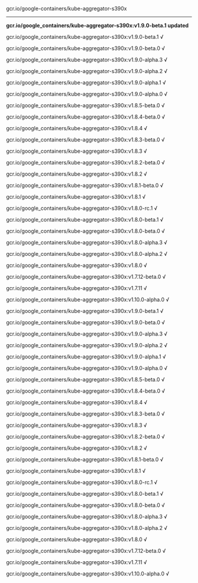 gcr.io/google-containers/kube-aggregator-s390x 

----
**gcr.io/google_containers/kube-aggregator-s390x:v1.9.0-beta.1 updated**

gcr.io/google_containers/kube-aggregator-s390x:v1.9.0-beta.1 √

gcr.io/google_containers/kube-aggregator-s390x:v1.9.0-beta.0 √

gcr.io/google_containers/kube-aggregator-s390x:v1.9.0-alpha.3 √

gcr.io/google_containers/kube-aggregator-s390x:v1.9.0-alpha.2 √

gcr.io/google_containers/kube-aggregator-s390x:v1.9.0-alpha.1 √

gcr.io/google_containers/kube-aggregator-s390x:v1.9.0-alpha.0 √

gcr.io/google_containers/kube-aggregator-s390x:v1.8.5-beta.0 √

gcr.io/google_containers/kube-aggregator-s390x:v1.8.4-beta.0 √

gcr.io/google_containers/kube-aggregator-s390x:v1.8.4 √

gcr.io/google_containers/kube-aggregator-s390x:v1.8.3-beta.0 √

gcr.io/google_containers/kube-aggregator-s390x:v1.8.3 √

gcr.io/google_containers/kube-aggregator-s390x:v1.8.2-beta.0 √

gcr.io/google_containers/kube-aggregator-s390x:v1.8.2 √

gcr.io/google_containers/kube-aggregator-s390x:v1.8.1-beta.0 √

gcr.io/google_containers/kube-aggregator-s390x:v1.8.1 √

gcr.io/google_containers/kube-aggregator-s390x:v1.8.0-rc.1 √

gcr.io/google_containers/kube-aggregator-s390x:v1.8.0-beta.1 √

gcr.io/google_containers/kube-aggregator-s390x:v1.8.0-beta.0 √

gcr.io/google_containers/kube-aggregator-s390x:v1.8.0-alpha.3 √

gcr.io/google_containers/kube-aggregator-s390x:v1.8.0-alpha.2 √

gcr.io/google_containers/kube-aggregator-s390x:v1.8.0 √

gcr.io/google_containers/kube-aggregator-s390x:v1.7.12-beta.0 √

gcr.io/google_containers/kube-aggregator-s390x:v1.7.11 √

gcr.io/google_containers/kube-aggregator-s390x:v1.10.0-alpha.0 √

gcr.io/google_containers/kube-aggregator-s390x:v1.9.0-beta.1 √

gcr.io/google_containers/kube-aggregator-s390x:v1.9.0-beta.0 √

gcr.io/google_containers/kube-aggregator-s390x:v1.9.0-alpha.3 √

gcr.io/google_containers/kube-aggregator-s390x:v1.9.0-alpha.2 √

gcr.io/google_containers/kube-aggregator-s390x:v1.9.0-alpha.1 √

gcr.io/google_containers/kube-aggregator-s390x:v1.9.0-alpha.0 √

gcr.io/google_containers/kube-aggregator-s390x:v1.8.5-beta.0 √

gcr.io/google_containers/kube-aggregator-s390x:v1.8.4-beta.0 √

gcr.io/google_containers/kube-aggregator-s390x:v1.8.4 √

gcr.io/google_containers/kube-aggregator-s390x:v1.8.3-beta.0 √

gcr.io/google_containers/kube-aggregator-s390x:v1.8.3 √

gcr.io/google_containers/kube-aggregator-s390x:v1.8.2-beta.0 √

gcr.io/google_containers/kube-aggregator-s390x:v1.8.2 √

gcr.io/google_containers/kube-aggregator-s390x:v1.8.1-beta.0 √

gcr.io/google_containers/kube-aggregator-s390x:v1.8.1 √

gcr.io/google_containers/kube-aggregator-s390x:v1.8.0-rc.1 √

gcr.io/google_containers/kube-aggregator-s390x:v1.8.0-beta.1 √

gcr.io/google_containers/kube-aggregator-s390x:v1.8.0-beta.0 √

gcr.io/google_containers/kube-aggregator-s390x:v1.8.0-alpha.3 √

gcr.io/google_containers/kube-aggregator-s390x:v1.8.0-alpha.2 √

gcr.io/google_containers/kube-aggregator-s390x:v1.8.0 √

gcr.io/google_containers/kube-aggregator-s390x:v1.7.12-beta.0 √

gcr.io/google_containers/kube-aggregator-s390x:v1.7.11 √

gcr.io/google_containers/kube-aggregator-s390x:v1.10.0-alpha.0 √

